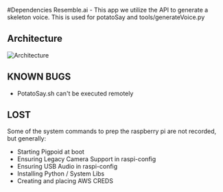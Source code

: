 #Dependencies
Resemble.ai - This app we utilize the API to generate a skeleton voice. This is used for potatoSay and tools/generateVoice.py

## Architecture
![Architecture](architecture/potaot.png)

## KNOWN BUGS
- PotatoSay.sh can't be executed remotely

## LOST
Some of the system commands to prep the raspberry pi are not recorded, but generally:
- Starting Pigpoid at boot
- Ensuring Legacy Camera Support in raspi-config
- Ensuring USB Audio in raspi-config
- Installing Python / System Libs
- Creating and placing AWS CREDS
